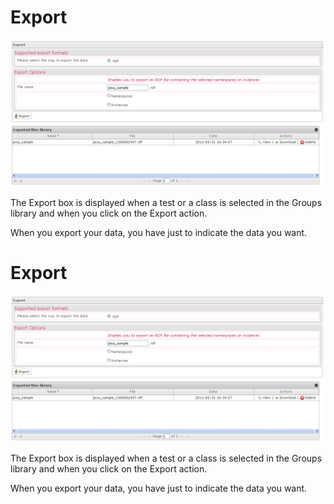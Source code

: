 <!--
created_at: '2012-04-12 18:30:54'
updated_at: '2013-03-13 14:01:28'
authors:
    - 'Jérôme Bogaerts'
contributors:
    - 'Sophie Doublet'
tags:
    - 'Manage Groups'
-->

Export
======

![](../resources/groups-export.png)

The Export box is displayed when a test or a class is selected in the Groups library and when you click on the Export action.

When you export your data, you have just to indicate the data you want.

Export
======

![](../resources/groups-export.png)

The Export box is displayed when a test or a class is selected in the Groups library and when you click on the Export action.

When you export your data, you have just to indicate the data you want.


